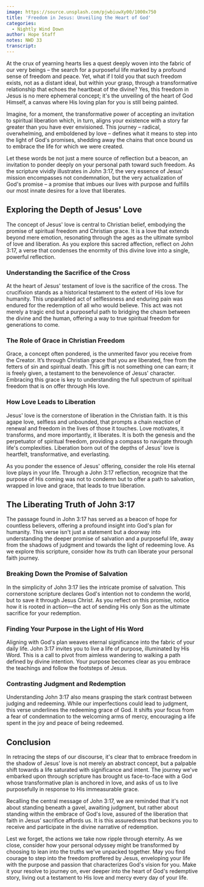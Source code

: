 ```yaml
---
image: https://source.unsplash.com/pjwbiuwXy00/1000x750
title: 'Freedom in Jesus: Unveiling the Heart of God'
categories:
  - Nightly Wind Down
author: Hope Staff
notes: NWD 33
transcript:
---
```

At the crux of yearning hearts lies a quest deeply woven into the fabric of our very beings – the search for a purposeful life marked by a profound sense of freedom and peace. Yet, what if I told you that such freedom exists, not as a distant ideal, but within your grasp, through a transformative relationship that echoes the heartbeat of the divine? Yes, this freedom in Jesus is no mere ephemeral concept; it's the unveiling of the heart of God Himself, a canvas where His loving plan for you is still being painted.

Imagine, for a moment, the transformative power of accepting an invitation to spiritual liberation which, in turn, aligns your existence with a story far greater than you have ever envisioned. This journey – radical, overwhelming, and emboldened by love – defines what it means to step into the light of God's promises, shedding away the chains that once bound us to embrace the life for which we were created.

Let these words be not just a mere source of reflection but a beacon, an invitation to ponder deeply on your personal path toward such freedom. As the scripture vividly illustrates in John 3:17, the very essence of Jesus' mission encompasses not condemnation, but the very actualization of God's promise – a promise that imbues our lives with purpose and fulfills our most innate desires for a love that liberates.

## **Exploring the Depth of Jesus' Love**

The concept of Jesus' love is central to Christian belief, embodying the promise of spiritual freedom and Christian grace. It is a love that extends beyond mere emotion, resonating through the ages as the ultimate symbol of love and liberation. As you explore this sacred affection, reflect on John 3:17, a verse that condenses the enormity of this divine love into a single, powerful reflection.

### **Understanding the Sacrifice of the Cross**

At the heart of Jesus' testament of love is the sacrifice of the cross. The crucifixion stands as a historical testament to the extent of His love for humanity. This unparalleled act of selflessness and enduring pain was endured for the redemption of all who would believe. This act was not merely a tragic end but a purposeful path to bridging the chasm between the divine and the human, offering a way to true spiritual freedom for generations to come.

### **The Role of Grace in Christian Freedom**

Grace, a concept often pondered, is the unmerited favor you receive from the Creator. It’s through Christian grace that you are liberated, free from the fetters of sin and spiritual death. This gift is not something one can earn; it is freely given, a testament to the benevolence of Jesus' character. Embracing this grace is key to understanding the full spectrum of spiritual freedom that is on offer through His love.

### **How Love Leads to Liberation**

Jesus' love is the cornerstone of liberation in the Christian faith. It is this agape love, selfless and unbounded, that prompts a chain reaction of renewal and freedom in the lives of those it touches. Love motivates, it transforms, and more importantly, it liberates. It is both the genesis and the perpetuator of spiritual freedom, providing a compass to navigate through life's complexities. Liberation born out of the depths of Jesus' love is heartfelt, transformative, and everlasting.

As you ponder the essence of Jesus' offering, consider the role His eternal love plays in your life. Through a John 3:17 reflection, recognize that the purpose of His coming was not to condemn but to offer a path to salvation, wrapped in love and grace, that leads to true liberation.

## **The Liberating Truth of John 3:17**

The passage found in John 3:17 has served as a beacon of hope for countless believers, offering a profound insight into God's plan for humanity. This verse isn't just a statement but a doorway into understanding the deeper promise of salvation and a purposeful life, away from the shadows of judgment and towards the light of redeeming love. As we explore this scripture, consider how its truth can liberate your personal faith journey.

### **Breaking Down the Promise of Salvation**

In the simplicity of John 3:17 lies the intricate promise of salvation. This cornerstone scripture declares God's intention not to condemn the world, but to save it through Jesus Christ. As you reflect on this promise, notice how it is rooted in action—the act of sending His only Son as the ultimate sacrifice for your redemption.

### **Finding Your Purpose in the Light of His Word**

Aligning with God's plan weaves eternal significance into the fabric of your daily life. John 3:17 invites you to live a life of purpose, illuminated by His Word. This is a call to pivot from aimless wandering to walking a path defined by divine intention. Your purpose becomes clear as you embrace the teachings and follow the footsteps of Jesus.

### **Contrasting Judgment and Redemption**

Understanding John 3:17 also means grasping the stark contrast between judging and redeeming. While our imperfections could lead to judgment, this verse underlines the redeeming grace of God. It shifts your focus from a fear of condemnation to the welcoming arms of mercy, encouraging a life spent in the joy and peace of being redeemed.

## **Conclusion**

In retracing the steps of our discourse, it's clear that to embrace freedom in the shadow of Jesus’ love is not merely an abstract concept, but a palpable shift towards a life saturated with significance and intent. The journey we've embarked upon through scripture has brought us face-to-face with a God whose transformative plan is anchored in love, and asks of us to live purposefully in response to His immeasurable grace.

Recalling the central message of John 3:17, we are reminded that it's not about standing beneath a gavel, awaiting judgment, but rather about standing within the embrace of God's love, assured of the liberation that faith in Jesus’ sacrifice affords us. It is this assuredness that beckons you to receive and participate in the divine narrative of redemption.

Lest we forget, the actions we take now ripple through eternity. As we close, consider how your personal odyssey might be transformed by choosing to lean into the truths we've unpacked together. May you find courage to step into the freedom proffered by Jesus, enveloping your life with the purpose and passion that characterizes God's vision for you. Make it your resolve to journey on, ever deeper into the heart of God's redemptive story, living out a testament to His love and mercy every day of your life.